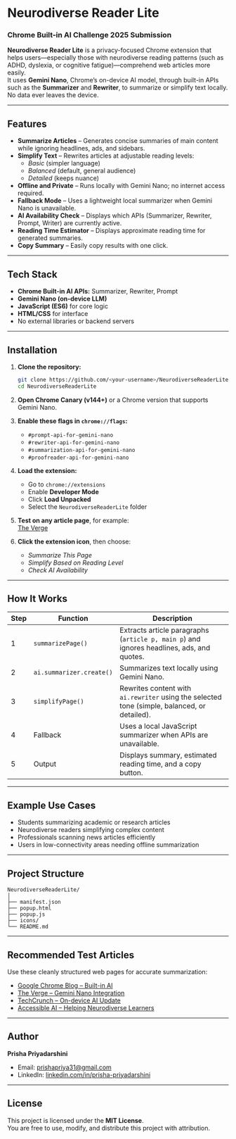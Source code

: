 # Neurodiverse Reader Lite
### Chrome Built-in AI Challenge 2025 Submission

**Neurodiverse Reader Lite** is a privacy-focused Chrome extension that helps users—especially those with neurodiverse reading patterns (such as ADHD, dyslexia, or cognitive fatigue)—comprehend web articles more easily.  
It uses **Gemini Nano**, Chrome’s on-device AI model, through built-in APIs such as the **Summarizer** and **Rewriter**, to summarize or simplify text locally. No data ever leaves the device.

---

## Features

- **Summarize Articles** – Generates concise summaries of main content while ignoring headlines, ads, and sidebars.  
- **Simplify Text** – Rewrites articles at adjustable reading levels:  
  - *Basic* (simpler language)  
  - *Balanced* (default, general audience)  
  - *Detailed* (keeps nuance)  
- **Offline and Private** – Runs locally with Gemini Nano; no internet access required.  
- **Fallback Mode** – Uses a lightweight local summarizer when Gemini Nano is unavailable.  
- **AI Availability Check** – Displays which APIs (Summarizer, Rewriter, Prompt, Writer) are currently active.  
- **Reading Time Estimator** – Displays approximate reading time for generated summaries.  
- **Copy Summary** – Easily copy results with one click.

---

## Tech Stack

- **Chrome Built-in AI APIs:** Summarizer, Rewriter, Prompt  
- **Gemini Nano (on-device LLM)**  
- **JavaScript (ES6)** for core logic  
- **HTML/CSS** for interface  
- No external libraries or backend servers

---

## Installation

1. **Clone the repository:**

   ```bash
   git clone https://github.com/<your-username>/NeurodiverseReaderLite.git
   cd NeurodiverseReaderLite
   ```

2. **Open Chrome Canary (v144+)** or a Chrome version that supports Gemini Nano.

3. **Enable these flags in `chrome://flags`:**
   - `#prompt-api-for-gemini-nano`  
   - `#rewriter-api-for-gemini-nano`  
   - `#summarization-api-for-gemini-nano`  
   - `#proofreader-api-for-gemini-nano`

4. **Load the extension:**
   - Go to `chrome://extensions`
   - Enable **Developer Mode**
   - Click **Load Unpacked**
   - Select the `NeurodiverseReaderLite` folder

5. **Test on any article page**, for example:  
   [The Verge](https://www.theverge.com/2025/2/18/google-chrome-gemini-nano-ai-integration)

6. **Click the extension icon**, then choose:  
   - *Summarize This Page*  
   - *Simplify Based on Reading Level*  
   - *Check AI Availability*

---

## How It Works

| Step | Function | Description |
|------|-----------|-------------|
| 1 | `summarizePage()` | Extracts article paragraphs (`article p, main p`) and ignores headlines, ads, and quotes. |
| 2 | `ai.summarizer.create()` | Summarizes text locally using Gemini Nano. |
| 3 | `simplifyPage()` | Rewrites content with `ai.rewriter` using the selected tone (simple, balanced, or detailed). |
| 4 | Fallback | Uses a local JavaScript summarizer when APIs are unavailable. |
| 5 | Output | Displays summary, estimated reading time, and a copy button. |

---

## Example Use Cases

- Students summarizing academic or research articles  
- Neurodiverse readers simplifying complex content  
- Professionals scanning news articles efficiently  
- Users in low-connectivity areas needing offline summarization  

---

## Project Structure

```plaintext
NeurodiverseReaderLite/
│
├── manifest.json
├── popup.html
├── popup.js
├── icons/
└── README.md
```

---

## Recommended Test Articles

Use these cleanly structured web pages for accurate summarization:

- [Google Chrome Blog – Built-in AI](https://blog.google/products/chrome/ai-built-in/)  
- [The Verge – Gemini Nano Integration](https://www.theverge.com/2025/2/18/google-chrome-gemini-nano-ai-integration)  
- [TechCrunch – On-device AI Update](https://techcrunch.com/2025/01/05/google-gemini-nano-update-ai-on-device/)  
- [Accessible AI – Helping Neurodiverse Learners](https://medium.com/@accessibleai/how-ai-can-help-neurodiverse-learners-2025-edition-3e61b4d32a34)

---

## Author

**Prisha Priyadarshini**  
- Email: [prishapriya31@gmail.com](mailto:prishapriya31@gmail.com)  
- LinkedIn: [linkedin.com/in/prisha-priyadarshini](https://www.linkedin.com/in/prisha-priyadarshini/)

---

## License

This project is licensed under the **MIT License**.  
You are free to use, modify, and distribute this project with attribution.
